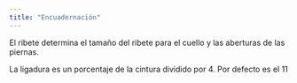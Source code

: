 ```yaml
---
title: "Encuadernación"
---
```


El ribete determina el tamaño del ribete para el cuello y las aberturas de las piernas.

La ligadura es un porcentaje de la cintura dividido por 4. Por defecto es el 11